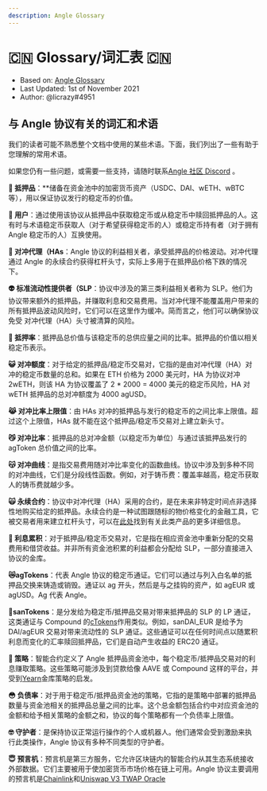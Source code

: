 ```yaml
---
description: Angle Glossary
---
```


# 🇨🇳 Glossary/词汇表 🇨🇳

- Based on: [Angle Glossary](https://docs.angle.money/glossary)
- Last Updated: 1st of November 2021
- Author: @licrazy#4951

## 与 Angle 协议有关的词汇和术语

我们的读者可能不熟悉整个文档中使用的某些术语。下面，我们列出了一些有助于您理解的常用术语。

如果您仍有一些问题，或需要一些支持，请随时联系[Angle 社区 Discord](https://discord.gg/jerX3Wp2) 。

**👹 抵押品**：\*\*储备在资金池中的加密货币资产（USDC、DAI、wETH、wBTC 等），用以保证协议发行的稳定币的价值。

**👺 用户**：通过使用该协议从抵押品中获取稳定币或从稳定币中赎回抵押品的人。这有时与术语稳定币获取人（对于希望获得稳定币的人）或稳定币持有者（对于拥有 Angle 稳定币的人）互换使用。

**👻 对冲代理（HAs**：Angle 协议的利益相关者，承受抵押品的价格波动。对冲代理通过 Angle 的永续合约获得杠杆头寸，实际上多用于在抵押品价格下跌的情况下。

**👽 标准流动性提供者（SLP**：协议中涉及的第三类利益相关者称为 SLP。他们为协议带来额外的抵押品，并赚取利息和交易费用。当对冲代理不能覆盖用户带来的所有抵押品波动风险时，它们可以在这里作为缓冲。简而言之，他们可以确保协议免受 对冲代理（HA）头寸被清算的风险。

**🤖 抵押率**：抵押品总价值与该稳定币的总供应量之间的比率。抵押品的价值以相关稳定币表示。

**😺 对冲额度**：对于给定的抵押品/稳定币交易对，它指的是由对冲代理（HA）对冲的稳定币数量的总和。如果在 ETH 价格为 2000 美元时，HA 为协议对冲 2wETH，则该 HA 为协议覆盖了 2 \* 2000 = 4000 美元的稳定币风险，HA 对 wETH 抵押品的总对冲额度为 4000 agUSD。

**😹 对冲比率上限值**：由 HAs 对冲的抵押品与发行的稳定币的之间比率上限值。超过这个上限值，HAs 就不能在这个抵押品/稳定币交易对上建立新头寸。

**😼 对冲比率**：抵押品的总对冲金额（以稳定币为单位）与通过该抵押品发行的 agToken 总价值之间的比率。

**😽 对冲曲线**：是指交易费用随对冲比率变化的函数曲线。协议中涉及到多种不同的对冲曲线，它们是分段线性函数。例如，对于铸币费：覆盖率越高，稳定币获取人的铸币费就越少多。

**🙀 永续合约**：协议中对冲代理（HA）采用的合约，是在未来非特定时间点非选择性地购买给定的抵押品。永续合约是一种试图跟随标的物价格变化的金融工具，它被交易者用来建立杠杆头寸，可以在[此处](https://academy.binance.com/en/articles/what-are-perpetual-futures-contracts)找到有关此类产品的更多详细信息。

**🤡 利息累积**：对于抵押品/稳定币交易对，它是指在相应资金池中重新分配的交易费用和借贷收益。并非所有资金池积累的利益都会分配给 SLP，一部分直接进入协议的金库。

**😿agTokens**：代表 Angle 协议的稳定币通证。它们可以通过与列入白名单的抵押品交换来铸造或销毁。通证以 ag 开头，然后是与之挂钩的资产，如 agEUR 或 agUSD。Ag 代表 Angle。

**🥸sanTokens**：是分发给为稳定币/抵押品交易对带来抵押品的 SLP 的 LP 通证，这类通证与 Compound 的[cTokens](https://compound.finance/docs/ctokens)作用类似。例如，sanDAI_EUR 是给予为 DAI/agEUR 交易对带来流动性的 SLP 通证。这些通证可以在任何时间点以随累积利息而变化的汇率赎回抵押品，它们是自动产生收益的 ERC20 通证。

**🤯 策略**：智能合约定义了 Angle 抵押品资金池中，每个稳定币/抵押品交易对的利息赚取策略。这些策略可能涉及到贷款给像 AAVE 或 Compound 这样的平台，并受到[Yearn](https://docs.yearn.finance/resources/defi-glossary#yvault)金库策略的启发。

**😳 负债率**：对于用于稳定币/抵押品资金池的策略，它指的是策略中部署的抵押品数量与资金池相关的抵押品总量之间的比率。这个总金额包括合约中对应资金池的金额和给予相关策略的金额之和，协议的每个策略都有一个负债率上限值。

**🤓 守护者**：是保持协议正常运行操作的个人或机器人。他们通常会受到激励来执行此类操作，Angle 协议有多种不同类型的守护者。

**😇 预言机**：预言机是第三方服务，它允许区块链内的智能合约从其生态系统接收外部数据。它们主要被用于使加密货币市场价格在链上可用。Angle 协议主要调用的预言机是[Chainlink](https://chain.link/)和[Uniswap V3 TWAP Oracle](https://uniswap.org/blog/uniswap-v3/)
